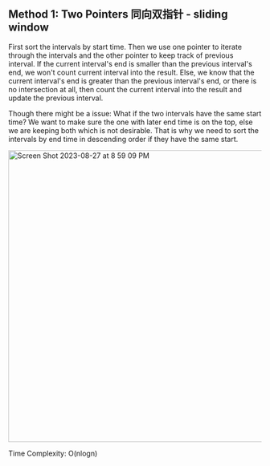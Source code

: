 ## Method 1: Two Pointers 同向双指针 - sliding window

First sort the intervals by start time. Then we use one pointer to iterate through the intervals and the other pointer to keep track of previous interval. If the current interval's end is smaller than the previous interval's end, we won't count current interval into the result. Else, we know that the current interval's end is greater than the previous interval's end, or there is no intersection at all, then count the current interval into the result and update the previous interval. 

Though there might be a issue: What if the two intervals have the same start time? We want to make sure the one with later end time is on the top, else we are keeping both which is not desirable. That is why we need to sort the intervals by end time in descending order if they have the same start.

<img width="582" alt="Screen Shot 2023-08-27 at 8 59 09 PM" src="https://github.com/MaiJi97/Leetcode/assets/106039830/3c8af6c2-f496-4240-946e-27411ff9b416.png">

Time Complexity: O(nlogn)
